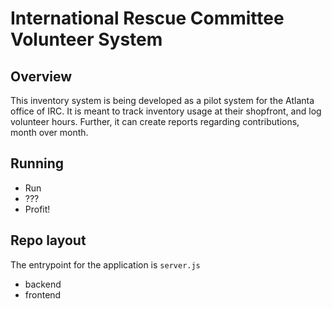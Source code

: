 # International Rescue Committee Volunteer System

## Overview

This inventory system is being developed as a pilot system for the Atlanta office of IRC. It is meant to track inventory usage at their shopfront, and log volunteer hours. Further, it can create reports regarding contributions, month over month.

## Running
- Run
- ???
- Profit!

## Repo layout

The entrypoint for the application is `server.js`

- backend
- frontend

